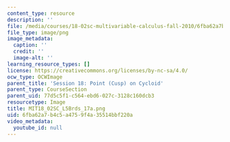 ```yaml
---
content_type: resource
description: ''
file: /media/courses/18-02sc-multivariable-calculus-fall-2010/6fba62a7b4c5a4759f4a35514bbf220a_MIT18_02SC_L5Brds_17a.png
file_type: image/png
image_metadata:
  caption: ''
  credit: ''
  image-alt: ''
learning_resource_types: []
license: https://creativecommons.org/licenses/by-nc-sa/4.0/
ocw_type: OCWImage
parent_title: 'Session 18: Point (Cusp) on Cycloid'
parent_type: CourseSection
parent_uid: 77d5c5f1-c564-ebd6-027c-3128c160dcb3
resourcetype: Image
title: MIT18_02SC_L5Brds_17a.png
uid: 6fba62a7-b4c5-a475-9f4a-35514bbf220a
video_metadata:
  youtube_id: null
---
```

